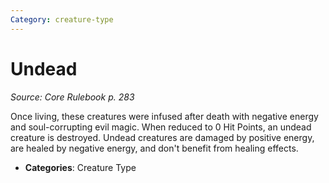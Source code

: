 ```yaml
---
Category: creature-type
---
```

# Undead  
*Source: Core Rulebook p. 283*  

Once living, these creatures were infused after death with negative energy and soul-corrupting evil magic. When reduced to 0 Hit Points, an undead creature is destroyed. Undead creatures are damaged by positive energy, are healed by negative energy, and don't benefit from healing effects.

- **Categories**: Creature Type